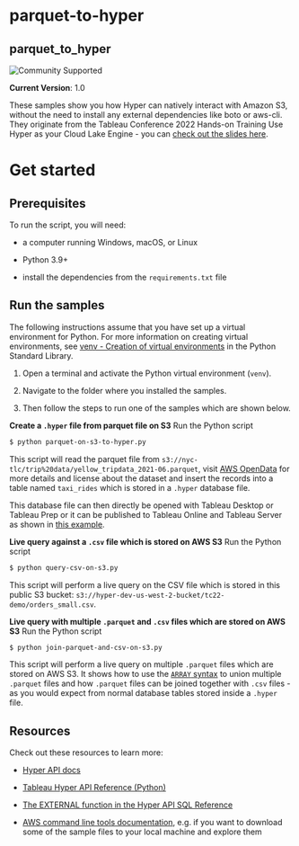 # parquet-to-hyper
## __parquet_to_hyper__

![Community Supported](https://img.shields.io/badge/Support%20Level-Community%20Supported-53bd92.svg)

__Current Version__: 1.0

These samples show you how Hyper can natively interact with Amazon S3, without the need to install any external dependencies like boto or aws-cli.
They originate from the Tableau Conference 2022 Hands-on Training Use Hyper as your Cloud Lake Engine - you can [check out the slides here](https://mkt.tableau.com/tc22/sessions/live/428-HOT-D1_Hands-onUseTheHyperAPI.pdf).

# Get started

## __Prerequisites__

To run the script, you will need:

- a computer running Windows, macOS, or Linux

- Python 3.9+

- install the dependencies from the `requirements.txt` file

## Run the samples

The following instructions assume that you have set up a virtual environment for Python. For more information on
creating virtual environments, see [venv - Creation of virtual environments](https://docs.python.org/3/library/venv.html)
in the Python Standard Library.

1. Open a terminal and activate the Python virtual environment (`venv`).

1. Navigate to the folder where you installed the samples.

1. Then follow the steps to run one of the samples which are shown below.

**Create a `.hyper` file from parquet file on S3**
Run the Python script
```bash
$ python parquet-on-s3-to-hyper.py
```

This script will read the parquet file from `s3://nyc-tlc/trip%20data/yellow_tripdata_2021-06.parquet`, visit [AWS OpenData](https://registry.opendata.aws/nyc-tlc-trip-records-pds/) for more details and license about the dataset and insert the records into a table named `taxi_rides` which is stored in a `.hyper` database file.

This database file can then directly be opened with Tableau Desktop or Tableau Prep or it can be published to Tableau Online and Tableau Server as shown in [this example](https://github.com/tableau/hyper-api-samples/tree/main/Community-Supported/publish-hyper).

**Live query against a `.csv` file which is stored on AWS S3**
Run the Python script

```bash
$ python query-csv-on-s3.py
```

This script will perform a live query on the CSV file which is stored in this public S3 bucket: `s3://hyper-dev-us-west-2-bucket/tc22-demo/orders_small.csv`.

**Live query with multiple `.parquet` and `.csv` files which are stored on AWS S3**
Run the Python script

```bash
$ python join-parquet-and-csv-on-s3.py
```

This script will perform a live query on multiple `.parquet` files which are stored on AWS S3. It shows how to use the [`ARRAY` syntax](https://help.tableau.com/current/api/hyper_api/en-us/reference/sql/functions-srf.html#FUNCTIONS-SRF-EXTERNAL) to union multiple `.parquet` files and how `.parquet` files can be joined together with `.csv` files - as you would expect from normal database tables stored inside a `.hyper` file.

## __Resources__
Check out these resources to learn more:

- [Hyper API docs](https://help.tableau.com/current/api/hyper_api/en-us/index.html)

- [Tableau Hyper API Reference (Python)](https://help.tableau.com/current/api/hyper_api/en-us/reference/py/index.html)

- [The EXTERNAL function in the Hyper API SQL Reference](https://help.tableau.com/current/api/hyper_api/en-us/reference/sql/functions-srf.html#FUNCTIONS-SRF-EXTERNAL)

- [AWS command line tools documentation](https://docs.aws.amazon.com/cli/latest/reference/s3/cp.html), e.g. if you want to download some of the sample files to your local machine and explore them